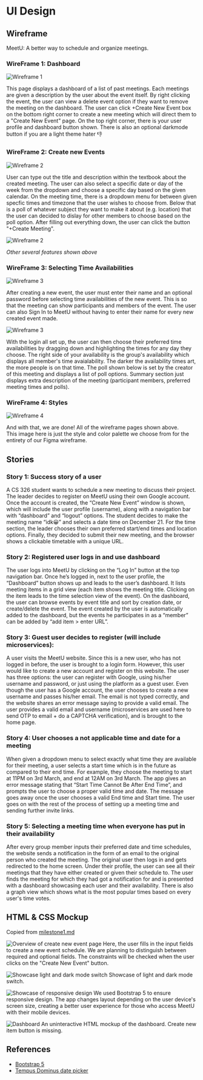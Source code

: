 # UI Design

## Wireframe

MeetU: A better way to schedule and organize meetings.

### **WireFrame 1: Dashboard**

![Wireframe 1](images/dashboard.png)

This page displays a dashboard of a list of past meetings. Each meetings are given a description by the user about the event itself. By right clicking the event, the user can view a delete event option if they want to remove the meeting on the dashboard. The user can click +Create New Event box on the bottom right corner to create a new meeting which will direct them to a "Create New Event" page. On the top right corner, there is your user profile and dashboard button shown. There is also an optional darkmode button if you are a light theme hater 👎

### **WireFrame 2: Create new Events**

![Wireframe 2](images/CreateEvent.png)

User can type out the title and description within the textbook about the created meeting. The user can also select a specific date or day of the week from the dropdown and choose a specific day based on the given calendar. On the meeting time, there is a dropdown menu for between given specfic times and timezone that the user wishes to choose from. Below that is a poll of whatever subject they want to make it about (e.g. location) that the user can decided to dislay for other members to choose based on the poll option. After filling out everything down, the user can click the button "+Create Meeting".

![Wireframe 2](images/CreateNew.png)

_Other several features shown above_

### **WireFrame 3: Selecting Time Availabilities**

![Wireframe 3](images/LoginNTime.png)

After creating a new event, the user must enter their name and an optional password before selecting time availabilities of the new event. This is so that the meeting can show participants and members of the event. The user can also Sign In to MeetU without having to enter their name for every new created event made.

![Wireframe 3](images/Time.png)

With the login all set up, the user can then choose their preferred time availabilities by dragging down and highlighting the times for any day they choose. The right side of your availability is the group's availability which displays all member's time avaialability. The darker the availability times art, the more people is on that time. The poll shown below is set by the creator of this meeting and displays a list of poll options. Summary section just displays extra description of the meeting (participant members, preferred meeting times and polls).

### **WireFrame 4: Styles**

![Wireframe 4](images/style.png)

And with that, we are done!
All of the wireframe pages shown above.  
This image here is just the style and color palette we choose from for the entirety of our Figma wireframe.

## Stories

### Story 1: Success story of a user

A CS 326 student wants to schedule a new meeting to discuss their project. The leader decides to register on MeetU using their own Google account. Once the account is created, the “Create New Event” window is shown, which will include the user profile (username), along with a navigation bar with “dashboard” and “logout” options. The student decides to make the meeting name “idk😀” and selects a date time on December 21. For the time section, the leader chooses their own preferred start/end times and location options. Finally, they decided to submit their new meeting, and the browser shows a clickable timetable with a unique URL.

### Story 2: Registered user logs in and use dashboard

The user logs into MeetU by clicking on the “Log In” button at the top navigation bar. Once he’s logged in, next to the user profile, the “Dashboard” button shows up and leads to the user’s dashboard. It lists meeting items in a grid view (each item shows the meeting title. Clicking on the item leads to the time selection view of the event). On the dashboard, the user can browse events by event title and sort by creation date, or create/delete the event. The event created by the user is automatically added to the dashboard, but the events he participates in as a “member” can be added by “add item > enter URL”.

### Story 3: Guest user decides to register (will include microservices):

A user visits the MeetU website. Since this is a new user, who has not logged in before, the user is brought to a login form. However, this user would like to create a new account and register on this website. The user has three options: the user can register with Google, using his/her username and password, or just using the platform as a guest user. Even though the user has a Google account, the user chooses to create a new username and passes his/her email. The email is not typed correctly, and the website shares an error message saying to provide a valid email. The user provides a valid email and username (microservices are used here to send OTP to email + do a CAPTCHA verification), and is brought to the home page.

### Story 4: User chooses a not applicable time and date for a meeting

When given a dropdown menu to select exactly what time they are available for their meeting, a user selects a start time which is in the future as compared to their end time. For example, they choose the meeting to start at 11PM on 3rd March, and end at 12AM on 3rd March. The app gives an error message stating that “Start Time Cannot Be After End Time”, and prompts the user to choose a proper valid time and date. The message goes away once the user chooses a valid End time and Start time. The user goes on with the rest of the process of setting up a meeting time and sending further invite links.

### Story 5: Selecting a meeting time when everyone has put in their availability

After every group member inputs their preferred date and time schedules, the website sends a notification in the form of an email to the original person who created the meeting. The original user then logs in and gets redirected to the home screen. Under their profile, the user can see all their meetings that they have either created or given their schedule to. The user finds the meeting for which they had got a notification for and is presented with a dashboard showcasing each user and their availability. There is also a graph view which shows what is the most popular times based on every user's time votes.

## HTML & CSS Mockup

Copied from [milestone1.md](../milestone1.md)

![Overview of create new event page](../create_new_event.gif)
Here, the user fills in the input fields to create a new event schedule. We are planning to distinguish between required and optional fields. The constraints will be checked when the user clicks on the "Create New Event" button.

![Showcase light and dark mode switch](../dark_mode.gif)
Showcase of light and dark mode switch.

![Showcase of responsive design](../size_change.gif)
We used Bootstrap 5 to ensure responsive design. The app changes layout depending on the user device's screen size, creating a better user experience for those who access MeetU with their mobile devices.

![Dashboard](../dashboard.png)
An uninteractive HTML mockup of the dashboard. Create new item button is missing.

## References

- [Bootstrap 5](https://getbootstrap.com/docs/5.0/getting-started/introduction/)
- [Tempus Dominus date picker](https://getdatepicker.com/6/repl.html)
